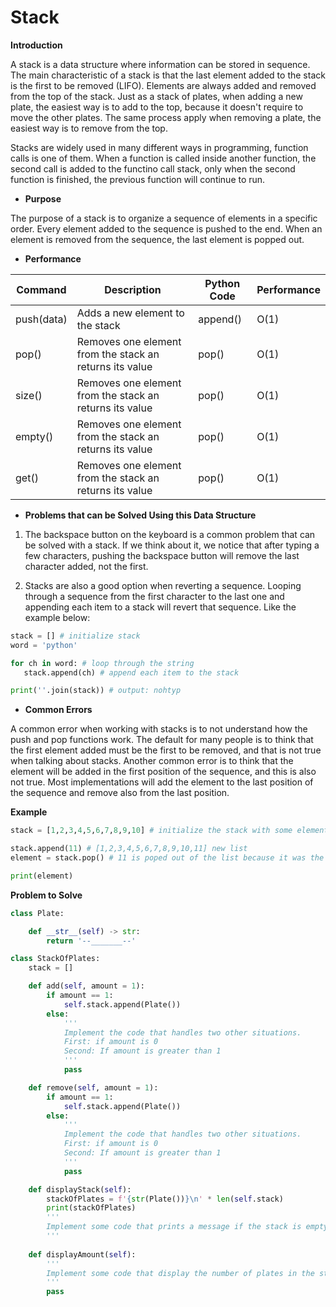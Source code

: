 # Stack

**Introduction**

A stack is a data structure where information can be stored in sequence. The main characteristic of a stack is that the last element added to the stack is the first to be removed (LIFO). Elements are always added and removed from the top of the stack. Just as a stack of plates, when adding a new plate, the easiest way is to add to the top, because it doesn't require to move the other plates. The same process apply when removing a plate, the easiest way is to remove from the top.

Stacks are widely used in many different ways in programming, function calls is one of them. When a function is called inside another function, the second call is added to the functino call stack, only when the second function is finished, the previous function will continue to run.


 - **Purpose**

 The purpose of a stack is to organize a sequence of elements in a specific order. Every element added to the sequence is pushed to the end. When an element is removed from the sequence, the last element is popped out.
 
 - **Performance**
 
 |Command    |Description   | Python Code| Performance|
 |-----------|--------------|------------|------------|
 |push(data) |Adds a new element to the stack   | append()   | O(1)       |
 |pop()      |Removes one element from the stack an returns its value   | pop()      | O(1)       |
 |size()     |Removes one element from the stack an returns its value   | pop()      | O(1)       |
 |empty()    |Removes one element from the stack an returns its value   | pop()      | O(1)       |
 |get()      |Removes one element from the stack an returns its value   | pop()      | O(1)       |

 - **Problems that can be Solved Using this Data Structure**
 1. The backspace button on the keyboard is a common problem that can be solved with a stack. If we think about it, we notice that after typing a few characters, pushing the backspace button will remove the last character added, not the first.

 2. Stacks are also a good option when reverting a sequence. Looping through a sequence from the first character to the last one and appending each item to a stack will revert that sequence. Like the example below:

 ```python
stack = [] # initialize stack
word = 'python'

for ch in word: # loop through the string
    stack.append(ch) # append each item to the stack

print(''.join(stack)) # output: nohtyp 
 ```
 - **Common Errors**

 A common error when working with stacks is to not understand how the push and pop functions work. The default for many people is to think that the first element added must be the first to be removed, and that is not true when talking about stacks. Another common error is to think that the element will be added in the first position of the sequence, and this is also not true. Most implementations will add the element to the last position of the sequence and remove also from the last position.

**Example**

```python
stack = [1,2,3,4,5,6,7,8,9,10] # initialize the stack with some elements

stack.append(11) # [1,2,3,4,5,6,7,8,9,10,11] new list
element = stack.pop() # 11 is poped out of the list because it was the last to be added

print(element)
```

**Problem to Solve**

```python
class Plate:

    def __str__(self) -> str:
        return '--_______--'

class StackOfPlates:
    stack = []

    def add(self, amount = 1):
        if amount == 1:
            self.stack.append(Plate())
        else:
            '''
            Implement the code that handles two other situations.
            First: if amount is 0
            Second: If amount is greater than 1
            '''
            pass

    def remove(self, amount = 1):
        if amount == 1:
            self.stack.append(Plate())
        else:
            '''
            Implement the code that handles two other situations.
            First: if amount is 0
            Second: If amount is greater than 1
            '''
            pass

    def displayStack(self):
        stackOfPlates = f'{str(Plate())}\n' * len(self.stack)
        print(stackOfPlates)
        '''
        Implement some code that prints a message if the stack is empty
        '''
    
    def displayAmount(self):
        '''
        Implement some code that display the number of plates in the stack
        '''
        pass

```